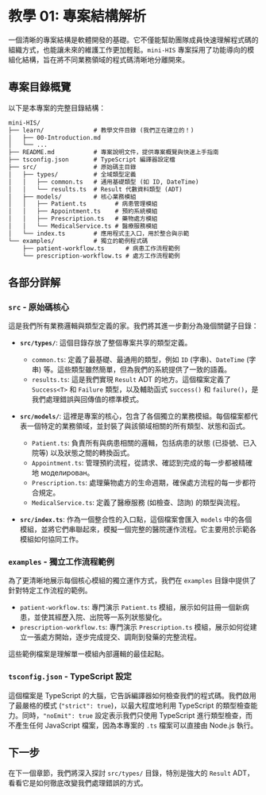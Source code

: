 # 教學 01: 專案結構解析

一個清晰的專案結構是軟體開發的基礎。它不僅能幫助團隊成員快速理解程式碼的組織方式，也能讓未來的維護工作更加輕鬆。`mini-HIS` 專案採用了功能導向的模組化結構，旨在將不同業務領域的程式碼清晰地分離開來。

## 專案目錄概覽

以下是本專案的完整目錄結構：

```txt
mini-HIS/
├── learn/              # 教學文件目錄 (我們正在建立的！)
│   ├── 00-Introduction.md
│   └── ...
├── README.md           # 專案說明文件，提供專案概覽與快速上手指南
├── tsconfig.json       # TypeScript 編譯器設定檔
├── src/                # 原始碼主目錄
│   ├── types/          # 全域類型定義
│   │   ├── common.ts   # 通用基礎類型 (如 ID, DateTime)
│   │   └── results.ts  # Result 代數資料類型 (ADT)
│   ├── models/         # 核心業務模組
│   │   ├── Patient.ts        # 病患管理模組
│   │   ├── Appointment.ts    # 預約系統模組
│   │   ├── Prescription.ts   # 藥物處方模組
│   │   └── MedicalService.ts # 醫療服務模組
│   └── index.ts        # 應用程式主入口，用於整合與示範
└── examples/           # 獨立的範例程式碼
    ├── patient-workflow.ts      # 病患工作流程範例
    └── prescription-workflow.ts # 處方工作流程範例
```

## 各部分詳解

### `src` - 原始碼核心

這是我們所有業務邏輯與類型定義的家。我們將其進一步劃分為幾個關鍵子目錄：

-   **`src/types/`**: 這個目錄存放了整個專案共享的類型定義。
    -   `common.ts`: 定義了最基礎、最通用的類型，例如 `ID` (字串)、`DateTime` (字串) 等。這些類型雖然簡單，但為我們的系統提供了一致的語義。
    -   `results.ts`: 這是我們實現 `Result` ADT 的地方。這個檔案定義了 `Success<T>` 和 `Failure` 類型，以及輔助函式 `success()` 和 `failure()`，是我們處理錯誤與回傳值的標準模式。

-   **`src/models/`**: 這裡是專案的核心，包含了各個獨立的業務模組。每個檔案都代表一個特定的業務領域，並封裝了與該領域相關的所有類型、狀態和函式。
    -   `Patient.ts`: 負責所有與病患相關的邏輯，包括病患的狀態 (已掛號、已入院等) 以及狀態之間的轉換函式。
    -   `Appointment.ts`: 管理預約流程，從請求、確認到完成的每一步都被精確地 моделирован。
    -   `Prescription.ts`: 處理藥物處方的生命週期，確保處方流程的每一步都符合規定。
    -   `MedicalService.ts`: 定義了醫療服務 (如檢查、諮詢) 的類型與流程。

-   **`src/index.ts`**: 作為一個整合性的入口點，這個檔案會匯入 `models` 中的各個模組，並將它們串聯起來，模擬一個完整的醫院運作流程。它主要用於示範各模組如何協同工作。

### `examples` - 獨立工作流程範例

為了更清晰地展示每個核心模組的獨立運作方式，我們在 `examples` 目錄中提供了針對特定工作流程的範例。

-   `patient-workflow.ts`: 專門演示 `Patient.ts` 模組，展示如何註冊一個新病患，並使其經歷入院、出院等一系列狀態變化。
-   `prescription-workflow.ts`: 專門演示 `Prescription.ts` 模組，展示如何從建立一張處方開始，逐步完成提交、調劑到發藥的完整流程。

這些範例檔案是理解單一模組內部邏輯的最佳起點。

### `tsconfig.json` - TypeScript 設定

這個檔案是 TypeScript 的大腦，它告訴編譯器如何檢查我們的程式碼。我們啟用了最嚴格的模式 (`"strict": true`)，以最大程度地利用 TypeScript 的類型檢查能力。同時，`"noEmit": true` 設定表示我們只使用 TypeScript 進行類型檢查，而不產生任何 JavaScript 檔案，因為本專案的 `.ts` 檔案可以直接由 Node.js 執行。

## 下一步

在下一個章節，我們將深入探討 `src/types/` 目錄，特別是強大的 `Result` ADT，看看它是如何徹底改變我們處理錯誤的方式。